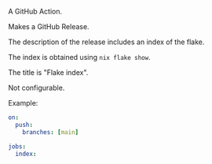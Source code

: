 A GitHub Action.

Makes a GitHub Release.

The description of the release includes an index of the flake.

The index is obtained using `nix flake show`.

The title is "Flake index".

Not configurable.

Example:

```yaml
on:
  push:
    branches: [main]

jobs:
  index:


```
